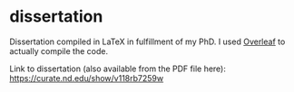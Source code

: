 # dissertation

Dissertation compiled in LaTeX in fulfillment of my PhD. I used [Overleaf](http://overleaf.com) to actually compile the code.

Link to dissertation (also available from the PDF file here): https://curate.nd.edu/show/v118rb7259w
